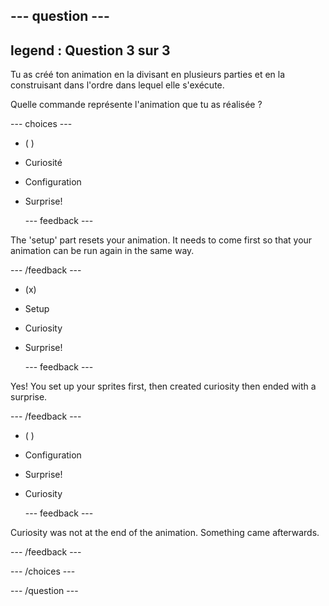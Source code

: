 --- question ---
---
legend : Question 3 sur 3
---

Tu as créé ton animation en la divisant en plusieurs parties et en la construisant dans l'ordre dans lequel elle s'exécute.

Quelle commande représente l'animation que tu as réalisée ?

--- choices ---

- ( )
+ Curiosité

+ Configuration

+ Surprise!

  --- feedback ---

 The 'setup' part resets your animation. It needs to come first so that your animation can be run again in the same way.

  --- /feedback ---

- (x)
+ Setup

+ Curiosity

+ Surprise!


  --- feedback ---

 Yes! You set up your sprites first, then created curiosity then ended with a surprise.

  --- /feedback ---

- ( )
+ Configuration

+ Surprise!

+ Curiosity

  --- feedback ---

 Curiosity was not at the end of the animation. Something came afterwards.

  --- /feedback ---

--- /choices ---

--- /question ---
